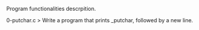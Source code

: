 Program functionalities descrpition.

0-putchar.c > Write a program that prints _putchar, followed by a new line.
